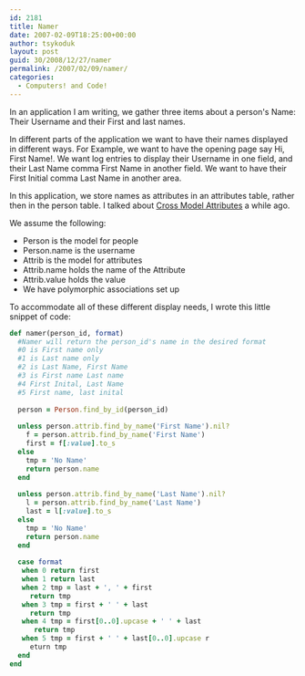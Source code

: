 ```yaml
---
id: 2181
title: Namer
date: 2007-02-09T18:25:00+00:00
author: tsykoduk
layout: post
guid: 30/2008/12/27/namer
permalink: /2007/02/09/namer/
categories:
  - Computers! and Code!
---
```

<p>In an application I am writing, we gather three items about a person's Name: Their Username and  their First and last names.</p>


<p>In different parts of the application we want to have their names displayed in different ways. For Example, we want to have the opening page say Hi, First Name!. We want log entries to display their Username in one field, and their Last Name comma First Name in another field. We want to have their First Initial comma Last Name in another area.</p>


<p>In this application, we store names as attributes in an attributes table, rather then in the person table. I talked about <a href="https://greg.nokes.name/2007/1/3/cross-model-attributes">Cross Model Attributes</a> a while ago.</p>


<p>We assume the following:</p>


<ul>
<li>Person is the model for people</li>
<li>Person.name is the username</li>
<li>Attrib is the model for attributes</li>
<li>Attrib.name holds the name of the Attribute</li>
<li>Attrib.value holds the value</li>
<li>We have polymorphic associations set up</li>
</ul>

<p>To accommodate all of these different display needs, I wrote this little snippet of code:</p>

```ruby
def namer(person_id, format) 
  #Namer will return the person_id's name in the desired format 
  #0 is First name only 
  #1 is Last name only 
  #2 is Last Name, First Name 
  #3 is First name Last name 
  #4 First Inital, Last Name 
  #5 First name, last inital
  
  person = Person.find_by_id(person_id) 
  
  unless person.attrib.find_by_name('First Name').nil? 
    f = person.attrib.find_by_name('First Name') 
    first = f[:value].to_s 
  else 
    tmp = 'No Name' 
    return person.name 
  end 
  
  unless person.attrib.find_by_name('Last Name').nil? 
    l = person.attrib.find_by_name('Last Name') 
    last = l[:value].to_s 
  else 
    tmp = 'No Name' 
    return person.name 
  end 
  
  case format
   when 0 return first 
   when 1 return last 
   when 2 tmp = last + ', ' + first 
     return tmp 
   when 3 tmp = first + ' ' + last 
     return tmp 
   when 4 tmp = first[0..0].upcase + ' ' + last 
      return tmp 
   when 5 tmp = first + ' ' + last[0..0].upcase r
     eturn tmp 
  end 
end
```
